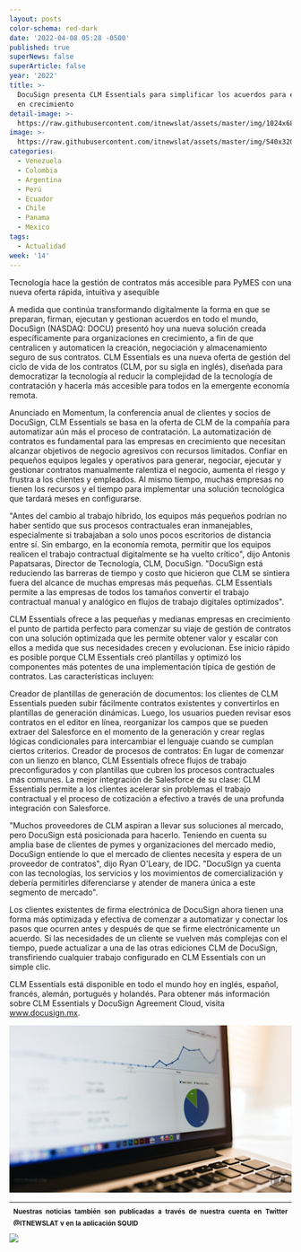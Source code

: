 ```yaml
---
layout: posts
color-schema: red-dark
date: '2022-04-08 05:28 -0500'
published: true
superNews: false
superArticle: false
year: '2022'
title: >-
  DocuSign presenta CLM Essentials para simplificar los acuerdos para empresas
  en crecimiento
detail-image: >-
  https://raw.githubusercontent.com/itnewslat/assets/master/img/1024x680/Crecimiento-g.jpg
image: >-
  https://raw.githubusercontent.com/itnewslat/assets/master/img/540x320/Crecimiento-p.jpg
categories:
  - Venezuela
  - Colombia
  - Argentina
  - Perú
  - Ecuador
  - Chile
  - Panama
  - Mexico
tags:
  - Actualidad
week: '14'
---
```

Tecnología hace la gestión de contratos más accesible para PyMES con una nueva oferta rápida, intuitiva y asequible

A medida que continúa transformando digitalmente la forma en que se preparan, firman, ejecutan y gestionan acuerdos en todo el mundo, DocuSign (NASDAQ: DOCU) presentó hoy una nueva solución creada específicamente para organizaciones en crecimiento, a fin de que centralicen y automaticen la creación, negociación y almacenamiento seguro de sus contratos. CLM Essentials es una nueva oferta de gestión del ciclo de vida de los contratos (CLM, por su sigla en inglés), diseñada para democratizar la tecnología al reducir la complejidad de la tecnología de contratación y hacerla más accesible para todos en la emergente economía remota.

Anunciado en Momentum, la conferencia anual de clientes y socios de DocuSign, CLM Essentials se basa en la oferta de CLM de la compañía para automatizar aún más el proceso de contratación. La automatización de contratos es fundamental para las empresas en crecimiento que necesitan alcanzar objetivos de negocio agresivos con recursos limitados. Confiar en pequeños equipos legales y operativos para generar, negociar, ejecutar y gestionar contratos manualmente ralentiza el negocio, aumenta el riesgo y frustra a los clientes y empleados. Al mismo tiempo, muchas empresas no tienen los recursos y el tiempo para implementar una solución tecnológica que tardará meses en configurarse.

"Antes del cambio al trabajo híbrido, los equipos más pequeños podrían no haber sentido que sus procesos contractuales eran inmanejables, especialmente si trabajaban a solo unos pocos escritorios de distancia entre sí. Sin embargo, en la economía remota, permitir que los equipos realicen el trabajo contractual digitalmente se ha vuelto crítico", dijo Antonis Papatsaras, Director de Tecnología, CLM, DocuSign. "DocuSign está reduciendo las barreras de tiempo y costo que hicieron que CLM se sintiera fuera del alcance de muchas empresas más pequeñas. CLM Essentials permite a las empresas de todos los tamaños convertir el trabajo contractual manual y analógico en flujos de trabajo digitales optimizados".

CLM Essentials ofrece a las pequeñas y medianas empresas en crecimiento el punto de partida perfecto para comenzar su viaje de gestión de contratos con una solución optimizada que les permite obtener valor y escalar con ellos a medida que sus necesidades crecen y evolucionan. Ese inicio rápido es posible porque CLM Essentials creó plantillas y optimizó los componentes más potentes de una implementación típica de gestión de contratos. Las características incluyen:

Creador de plantillas de generación de documentos: los clientes de CLM Essentials pueden subir fácilmente contratos existentes y convertirlos en plantillas de generación dinámicas. Luego, los usuarios pueden revisar esos contratos en el editor en línea, reorganizar los campos que se pueden extraer del Salesforce en el momento de la generación y crear reglas lógicas condicionales para intercambiar el lenguaje cuando se cumplan ciertos criterios.
Creador de procesos de contratos: En lugar de comenzar con un lienzo en blanco, CLM Essentials ofrece flujos de trabajo preconfigurados y con plantillas que cubren los procesos contractuales más comunes.
La mejor integración de Salesforce de su clase: CLM Essentials permite a los clientes acelerar sin problemas el trabajo contractual y el proceso de cotización a efectivo a través de una profunda integración con Salesforce.
 
"Muchos proveedores de CLM aspiran a llevar sus soluciones al mercado, pero DocuSign está posicionada para hacerlo. Teniendo en cuenta su amplia base de clientes de pymes y organizaciones del mercado medio, DocuSign entiende lo que el mercado de clientes necesita y espera de un proveedor de contratos", dijo Ryan O'Leary, de IDC. "DocuSign ya cuenta con las tecnologías, los servicios y los movimientos de comercialización y debería permitirles diferenciarse y atender de manera única a este segmento de mercado".

Los clientes existentes de firma electrónica de DocuSign ahora tienen una forma más optimizada y efectiva de comenzar a automatizar y conectar los pasos que ocurren antes y después de que se firme electrónicamente un acuerdo. Si las necesidades de un cliente se vuelven más complejas con el tiempo, puede actualizar a una de las otras ediciones CLM de DocuSign, transfiriendo cualquier trabajo configurado en CLM Essentials con un simple clic.

CLM Essentials está disponible en todo el mundo hoy en inglés, español, francés, alemán, portugués y holandés. Para obtener más información sobre CLM Essentials y DocuSign Agreement Cloud, visita www.docusign.mx.

![](https://raw.githubusercontent.com/itnewslat/assets/master/img/540x320/Crecimiento-p.jpg)

<table style="height: 42px;" width="569">
<tbody>
<tr>
<td style="text-align: justify;"><sub><strong>Nuestras noticias también son publicadas a través de nuestra cuenta en Twitter <a href="https://twitter.com/itnewslat?lang=es">@ITNEWSLAT</a> y en la aplicación <a href="https://squidapp.co/en/">SQUID</a></strong></sub></td>
</tr>
</tbody>
</table>

<img src="https://tracker.metricool.com/c3po.jpg?hash=56f88a41e39ab42c063cc51676587a04"/>